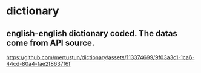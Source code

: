 # dictionary

## english-english dictionary coded. The datas come from API source.



https://github.com/mertustun/dictionary/assets/113374699/9f03a3c1-1ca6-44cd-80a4-fae2f8637f6f

